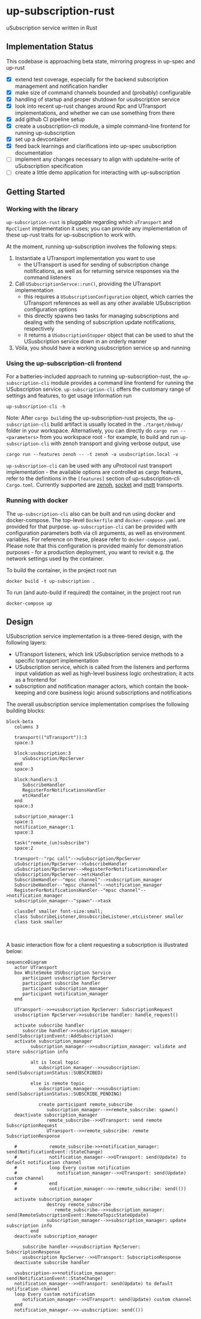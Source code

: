 # up-subscription-rust

uSubscription service written in Rust

## Implementation Status

This codebase is approaching beta state, mirroring progress in up-spec and up-rust

- [x] extend test coverage, especially for the backend subscription management and notification handler
- [x] make size of command channels bounded and (probably) configurable
- [x] handling of startup and proper shutdown for usubscription service
- [x] look into recent up-rust changes around Rpc and UTransport implementations, and whether we can  use something from there
- [x] add github CI pipeline setup
- [x] create a usubscription-cli module, a simple command-line frontend for running up-subscription
- [x] set up a devcontainer
- [x] feed back learnings and clarifications into up-spec usubscription documentation
- [ ] implement any changes necessary to align with update/re-write of uSubscription specification
- [ ] create a little demo application for interacting with up-subscription

## Getting Started

### Working with the library

`up-subscription-rust` is pluggable regarding which `uTransport` and `RpcClient` implementation it uses; you can provide any implementation of these up-rust traits for up-subscription to work with.

At the moment, running up-subscription involves the following steps:

1. Instantiate a UTransport implementation you want to use
   - the UTransport is used for sending of subscription change notifications, as well as for returning service responses via the command listeners
2. Call `USubscriptionServce::run()`, providing the UTransport implementation
   - this requires a `USubscriptionConfiguration` object, which carries the UTransport references as well as any other available USubscription configuration options
   - this directly spawns two tasks for managing subscriptions and dealing with the sending of subscription update notifications, respectively
   - it returns a `USubscriptionStopper` object that can be used to shut the USusbcription service down in an orderly manner
3. Vóila, you should have a working usubscription service up and running

### Using the up-subscription-cli frontend

For a batteries-included approach to running up-subscription-rust, the `up-subscription-cli` module provides a command line frontend for running the USubscription service. `up-subscription-cli` offers the customary range of settings and features, to get usage information run

```console
up-subscription-cli -h
```

Note: After `cargo build`ing the up-subscription-rust projects, the `up-subscription-cli` build artifact is usually located in the `./target/debug/` folder in your workspace. Alternatively, you can directly do `cargo run -- <parameters>` from you workspace root - for example, to build and run `up-subscription-cli` with zenoh transport and giving verbose output, use

```console
cargo run --features zenoh -- -t zenoh -a usubscription.local -v
```

`up-subscription-cli` can be used with any uProtocol rust transport implementation - the available options are controlled as cargo features, refer to the definitions in the `[features]` section of up-subscription-cli `Cargo.toml`. Currently supported are [zenoh](https://github.com/eclipse-uprotocol/up-transport-zenoh-rust), [socket](https://github.com/eclipse-uprotocol/up-transport-socket) and [mqtt](https://github.com/eclipse-uprotocol/up-transport-mqtt5-rust) transports.

### Running with docker

The `up-subscription-cli` also can be built and run using docker and docker-compose. The top-level `Dockerfile` and `docker-compose.yaml` are provided for that purpose. `up-subscription-cli` can be provided with configuration parameters both via cli arguments, as well as environment variables. For reference on these, please refer to `docker-compose.yaml`. Please note that this configuration is provided mainly for demonstration purposes - for a production deployment, you want to revisit e.g. the network settings used by the container.

To build the container, in the project root run

```console
docker build -t up-subscription .
```

To run (and auto-build if required) the container, in the project root run

```console
docker-compose up
```

## Design

USubscription service implementation is a three-tiered design, with the following layers:

- UTransport listeners, which link USubscription service methods to a specific transport implementation
- USubscription service, which is called from the listeners and performs input validation as well as high-level business logic orchestration; it acts as a frontend for
- subscription and notification manager actors, which contain the book-keeping and core business logic around subscriptions and notifications

The overall usubscription service implementation comprises the following building blocks:

```mermaid
block-beta
   columns 3

   transport(("UTransport")):3
   space:3

   block:usubscription:3
      uSubscription/RpcServer
   end
   space:3
   
   block:handlers:3
      SubscribeHandler
      RegisterForNotificationsHandler
      etcHandler
   end
   space:3

   subscription_manager:1
   space:1
   notification_manager:1
   space:3

   task("remote_(un)subscribe")
   space:2

   transport--"rpc call"-->uSubscription/RpcServer
   uSubscription/RpcServer-->SubscribeHandler
   uSubscription/RpcServer-->RegisterForNotificationsHandler
   uSubscription/RpcServer-->etcHandler
   SubscribeHandler--"mpsc channel"-->subscription_manager
   SubscribeHandler--"mpsc channel"-->notification_manager
   RegisterForNotificationsHandler--"mpsc channel"-->notification_manager
   subscription_manager--"spawn"-->task

   classDef smaller font-size:small;
   class SubscribeListener,UnsubscribeListener,etcListener smaller
   class task smaller
```

$~$

A basic interaction flow for a client requesting a subscription is illustrated below:

```mermaid
sequenceDiagram
   actor UTransport
   box WhiteSmoke USUbscription Service
      participant usubscription RpcServer
      participant subscribe handler
      participant subscription_manager
      participant notification_manager
   end

   UTransport-->>+usubscription RpcServer: SubscriptionRequest
   usubscription RpcServer->>subscribe handler: handle_request()
   
   activate subscribe handler
      subscribe handler->>subscription_manager: send(SubscriptionEvent::AddSubscription)
   activate subscription_manager
         subscription_manager-->>subscription_manager: validate and store subscription info

         alt is local topic
            subscription_manager-->>usubscription: send(SubscriptionStatus::SUBSCRIBED)

         else is remote topic
            subscription_manager-->>usubscription: send(SubscriptionStatus::SUBSCRIBE_PENDING)

            create participant remote_subscribe
               subscription_manager-->>remote_subscribe: spawn()
   deactivate subscription_manager
               remote_subscribe-->>UTransport: send remote SubscriptionRequest
               UTransport-->>remote_subscribe: remote SubscriptionResponse

   #            remote_subscribe->>+notification_manager: send(NotificationEvent::StateChange)
   #            notification_manager-->>UTransport: send(Update) to default notification channel   
   #            loop Every custom notification
   #               notification_manager-->>UTransport: send(Update) custom channel
   #            end
   #            notification_manager-->>-remote_subscribe: send(())

   activate subscription_manager
               destroy remote_subscribe
                  remote_subscribe-->>subscription_manager: send(RemoteSubscriptionEvent::RemoteTopicStateUpdate)
               subscription_manager-->>subscription_manager: update subscription info
         end
   deactivate subscription_manager

      subscribe handler->>usubscription RpcServer: SubscriptionResponse
      usubscription RpcServer-->>UTransport: SubscriptionResponse
   deactivate subscribe handler

   usubscription->>+notification_manager: send(NotificationEvent::StateChange)
   notification_manager-->>UTransport: send(Update) to default notification channel   
   loop Every custom notification
      notification_manager-->>UTransport: send(Update) custom channel
   end
   notification_manager-->>-usubscription: send(())
```

